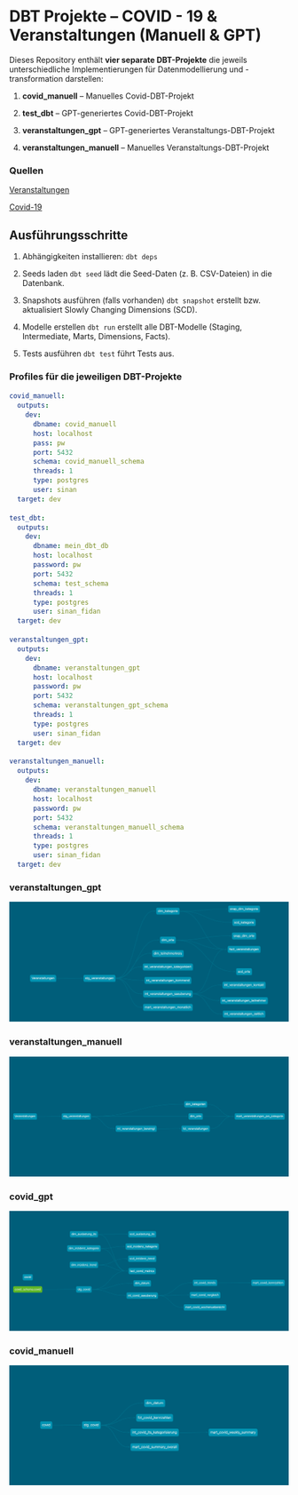 # DBT Projekte – COVID - 19 & Veranstaltungen (Manuell & GPT)

Dieses Repository enthält **vier separate DBT-Projekte** die jeweils unterschiedliche Implementierungen für Datenmodellierung und -transformation darstellen:

1. **covid_manuell** – Manuelles Covid-DBT-Projekt

2. **test_dbt** – GPT-generiertes Covid-DBT-Projekt

3. **veranstaltungen_gpt** – GPT-generiertes Veranstaltungs-DBT-Projekt

4. **veranstaltungen_manuell** – Manuelles Veranstaltungs-DBT-Projekt

### Quellen
   [Veranstaltungen](https://daten.berlin.de/datensaetze/simple_search_wwwberlindesenarbeitweiterbildungbildungszeitsuche)
   
   [Covid-19](https://daten.berlin.de/datensaetze/simple_search_wwwberlindelagesogesundheitinfektionskrankheitencoronatabellebezirkegesamtuebersicht)
   

## Ausführungsschritte
1. Abhängigkeiten installieren: `dbt deps`

2.  Seeds laden `dbt seed` lädt die Seed-Daten (z. B. CSV-Dateien) in die Datenbank.
   

3.  Snapshots ausführen (falls vorhanden) `dbt snapshot` erstellt bzw. aktualisiert Slowly Changing Dimensions (SCD).
   
4.  Modelle erstellen `dbt run` erstellt alle DBT-Modelle (Staging, Intermediate, Marts, Dimensions, Facts).
   
5.  Tests ausführen `dbt test` führt Tests aus.


### Profiles für die jeweiligen DBT-Projekte

```yaml
covid_manuell:
  outputs:
    dev:
      dbname: covid_manuell
      host: localhost
      pass: pw
      port: 5432
      schema: covid_manuell_schema
      threads: 1
      type: postgres
      user: sinan
  target: dev

test_dbt:
  outputs:
    dev:
      dbname: mein_dbt_db
      host: localhost
      password: pw
      port: 5432
      schema: test_schema
      threads: 1
      type: postgres
      user: sinan_fidan
  target: dev

veranstaltungen_gpt:
  outputs:
    dev:
      dbname: veranstaltungen_gpt
      host: localhost
      password: pw
      port: 5432
      schema: veranstaltungen_gpt_schema
      threads: 1
      type: postgres
      user: sinan_fidan
  target: dev

veranstaltungen_manuell:
  outputs:
    dev:
      dbname: veranstaltungen_manuell
      host: localhost
      password: pw
      port: 5432
      schema: veranstaltungen_manuell_schema
      threads: 1
      type: postgres
      user: sinan_fidan
  target: dev

```
### veranstaltungen_gpt
![Veranstaltungen_gpt](Images/Veranstaltungen_gpt.png)

### veranstaltungen_manuell
![Veranstaltungen_manuell](Images/Veranstaltungen_manuell.png)

### covid_gpt
![Covid_gpt](Images/Covid_gpt.png)

### covid_manuell
![Covid_manuell](Images/Covid_manuell.png)